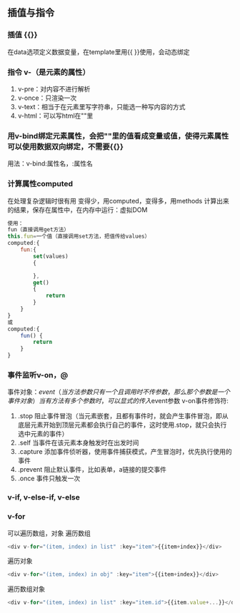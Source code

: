 ## 插值与指令

### 插值 {{}}

在data选项定义数据变量，在template里用{{ }}使用，会动态绑定

### 指令 v-（是元素的属性）

1. v-pre：对内容不进行解析
2. v-once：只渲染一次
3. v-text：相当于在元素里写字符串，只能选一种写内容的方式
4. v-html：可以写html在""里

### 用v-bind绑定元素属性，会把""里的值看成变量或值，使得元素属性可以使用数据双向绑定，不需要{{}}

用法：v-bind:属性名，:属性名

### 计算属性computed
在处理复杂逻辑时很有用
变得少，用computed，变得多，用methods
计算出来的结果，保存在属性中，在内存中运行：虚拟DOM
```js
使用：
fun（直接调用get方法）
this.fun=一个值（直接调用set方法，把值传给values）
computed:{
    fun:{
        set(values)
        {

        },
        get()
        {
            return
        }
    }
}
或
computed:{
    fun() {
        return
    }
}
```

### 事件监听v-on，@
事件对象：$event（当方法参数只有一个且调用时不传参数，那么那个参数是一个事件对象）
当有方法有多个参数时，可以显式的传入$event参数
v-on事件修饰符:
1. .stop 阻止事件冒泡（当元素嵌套，且都有事件时，就会产生事件冒泡，即从底层元素开始到顶层元素都会执行自己的事件，这时使用.stop，就只会执行选中元素的事件）
2. .self 当事件在该元素本身触发时在出发时间
3. .capture 添加事件侦听器，使用事件捕获模式，产生冒泡时，优先执行使用的事件
4. .prevent 阻止默认事件，比如表单，a链接的提交事件
5. .once 事件只触发一次

### v-if, v-else-if, v-else

### v-for
可以遍历数组，对象
遍历数组
```js
<div v-for="(item, index) in list" :key="item">{{item+index}}</div>
```
遍历对象
```js
<div v-for="(item, index) in obj" :key="item">{{item+index}}</div>
```
遍历数组对象
```js
<div v-for="(item, index) in list" :key="item.id">{{item.value+...}}</div>
```